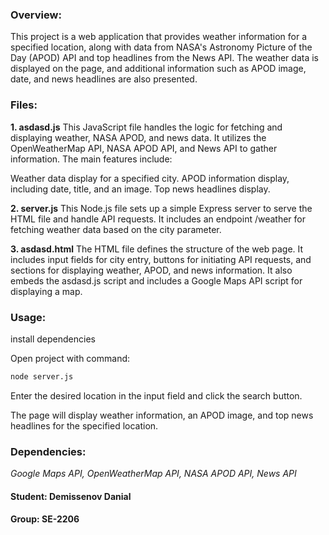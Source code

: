 ### Overview:
This project is a web application that provides weather information for a specified location, along with data from NASA's Astronomy Picture of the Day (APOD) API and top headlines from the News API. The weather data is displayed on the page, and additional information such as APOD image, date, and news headlines are also presented.

### Files:

**1. asdasd.js**
This JavaScript file handles the logic for fetching and displaying weather, NASA APOD, and news data. It utilizes the OpenWeatherMap API, NASA APOD API, and News API to gather information. The main features include:

Weather data display for a specified city.
APOD information display, including date, title, and an image.
Top news headlines display.

**2. server.js**
This Node.js file sets up a simple Express server to serve the HTML file and handle API requests. It includes an endpoint /weather for fetching weather data based on the city parameter.

**3. asdasd.html**
The HTML file defines the structure of the web page. It includes input fields for city entry, buttons for initiating API requests, and sections for displaying weather, APOD, and news information. It also embeds the asdasd.js script and includes a Google Maps API script for displaying a map.

### Usage:
install dependencies

Open project with command:
```bash
node server.js
```

Enter the desired location in the input field and click the search button.

The page will display weather information, an APOD image, and top news headlines for the specified location.

### Dependencies:
*Google Maps API,*
*OpenWeatherMap API,*
*NASA APOD API,*
*News API*

#### Student: Demissenov Danial
#### Group: SE-2206
